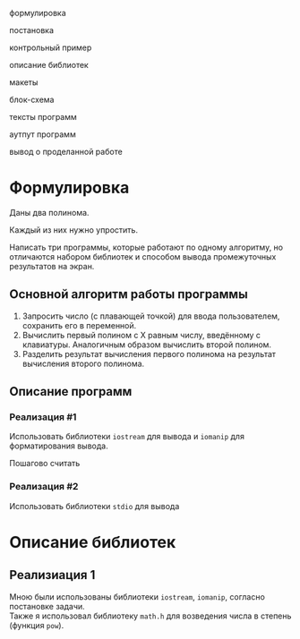 формулировка

постановка

контрольный пример

описание библиотек

макеты

блок-схема

тексты программ

аутпут программ

вывод о проделанной работе

# Формулировка

Даны два полинома.

Каждый из них нужно упростить.

Написать три программы, которые работают по одному алгоритму, но отличаются набором библиотек и способом вывода промежуточных результатов на экран.

## Основной алгоритм работы программы

1. Запросить число (с плавающей точкой) для ввода пользователем, сохранить его в переменной.
2. Вычислить первый полином с X равным числу, введённому с клавиатуры. Аналогичным образом вычислить второй полином.
3. Разделить результат вычисления первого полинома на результат вычисления второго полинома.

## Описание программ

### Реализация #1
Использовать библиотеки `iostream` для вывода и `iomanip` для форматирования вывода.

Пошагово считать

### Реализация #2
Использовать библиотеки `stdio` для вывода




# Описание библиотек

## Реализиация 1

Мною были использованы библиотеки `iostream`, `iomanip`, согласно постановке задачи.\
Также я использовал библиотеку `math.h` для возведения числа в степень (функция `pow`).


## 